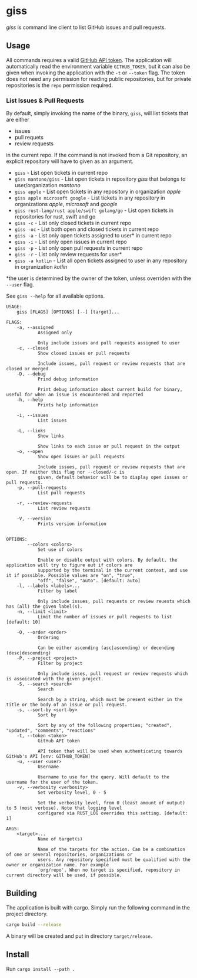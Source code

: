 # giss
*giss* is command line client to list GitHub issues and pull requests.

## Usage
All commands requires a valid [GitHub API token](https://github.com/settings/tokens). The application will automatically read the environment variable
`GITHUB_TOKEN`, but it can also be given when invoking the application with the `-t` or `--token` flag. The token does not need any permission for reading public repositories, but for private repositories is the `repo` permission required.

### List Issues & Pull Requests
By default, simply invoking the name of the binary, `giss`, will list tickets that are either
- issues
- pull requets
- review requests

in the current repo.
If the command is not invoked from a Git repository, an explicit repository will have to given as an argument.

- `giss` - List open tickets in current repo
- `giss mantono/giss` - List open tickets in repository _giss_ that belongs to user/organization _mantono_
- `giss apple` - List open tickets in any repository in organization _apple_
- `giss apple microsoft google` - List tickets in any repository in organizations _apple_, _microsoft_ and _google_
- `giss rust-lang/rust apple/swift golang/go` - List open tickets in repositories for rust, swift and go
- `giss -c` - List only closed tickets in current repo
- `giss -oc` - List both open and closed tickets in current repo
- `giss -a` - List only open tickets assigned to user\* in current repo
- `giss -i` - List only open issues in current repo
- `giss -p` - List only open pull requests in current repo
- `giss -r` - List only review requests for user\*
- `giss -a kotlin` - List all open tickets assigned to user in any repository in orgranization _kotlin_

\*the user is determined by the owner of the token, unless overriden with the `--user` flag.

See `giss --help` for all available options.

```
USAGE:
    giss [FLAGS] [OPTIONS] [--] [target]...

FLAGS:
    -a, --assigned
            Assigned only

            Only include issues and pull requests assigned to user
    -c, --closed
            Show closed issues or pull requests

            Include issues, pull request or review requests that are closed or merged
    -D, --debug
            Prind debug information

            Print debug information about current build for binary, useful for when an issue is encountered and reported
    -h, --help
            Prints help information

    -i, --issues
            List issues

    -L, --links
            Show links

            Show links to each issue or pull request in the output
    -o, --open
            Show open issues or pull requests

            Include issues, pull request or review requests that are open. If neither this flag nor --closed/-c is
            given, default behavior will be to display open issues or pull requests.
    -p, --pull-requests
            List pull requests

    -r, --review-requests
            List review requests

    -V, --version
            Prints version information


OPTIONS:
        --colors <colors>
            Set use of colors

            Enable or disable output with colors. By default, the application will try to figure out if colors are
            supported by the terminal in the current context, and use it if possible. Possible values are "on", "true",
            "off", "false", "auto". [default: auto]
    -l, --labels <labels>...
            Filter by label

            Only include issues, pull requests or review reuests which has (all) the given label(s).
    -n, --limit <limit>
            Limit the number of issues or pull requests to list [default: 10]

    -O, --order <order>
            Ordering

            Can be either ascending (asc|ascending) or decending (desc|descending)
    -P, --project <project>
            Filter by project

            Only include isses, pull request or review requests which is assoicated with the given project.
    -S, --search <search>
            Search

            Search by a string, which must be present either in the title or the body of an issue or pull request.
    -s, --sort-by <sort-by>
            Sort by

            Sort by any of the following properties; "created", "updated", "comments", "reactions"
    -t, --token <token>
            GitHub API token

            API token that will be used when authenticating towards GitHub's API [env: GITHUB_TOKEN]
    -u, --user <user>
            Username

            Username to use for the query. Will default to the username for the user of the token.
    -v, --verbosity <verbosity>
            Set verbosity level, 0 - 5

            Set the verbosity level, from 0 (least amount of output) to 5 (most verbose). Note that logging level
            configured via RUST_LOG overrides this setting. [default: 1]

ARGS:
    <target>...
            Name of target(s)

            Name of the targets for the action. Can be a combination of one or several repositories, organizations or
            users. Any repository specified must be qualified with the owner or organization name. For example
            'org/repo'. When no target is specified, repository in current directory will be used, if possible.
```

## Building
The application is built with cargo. Simply run the following command in the project directory.
```bash
cargo build --release
```
A binary will be created and put in directory `target/release`.


## Install
Run `cargo install --path .`

